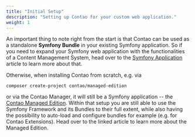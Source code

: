 ```yaml
---
title: "Initial Setup"
description: "Setting up Contao for your custom web application."
weight: 1
---
```



An important thing to note right from the start is that Contao can be used as a 
standalone __Symfony Bundle__ in your existing Symfony application. So if you need
to expand your Symfony web application with the functionalities of a Content Management
System, head over to the [Symfony Application][1] article to learn more about that.

Otherwise, when installing Contao from scratch, e.g. via

```none
composer create-project contao/managed-edition
```

or via the Contao Manager, it will still be a Symfony application -- the [Contao Managed Edition][2]. 
Within that setup you are still able to use the Symfony Framework and its Bundles 
to their full extent, while also having the possibility to auto-load and configure 
bundles for example (e.g. for Contao Extensions). Head over to the linked article 
to learn more about the Managed Edition.


[1]: symfony-application
[2]: managed-edition
